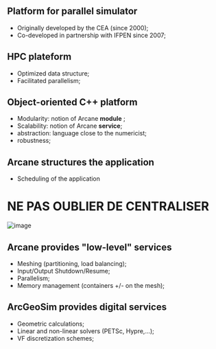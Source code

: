 
## Platform for parallel simulator

- Originally developed by the CEA (since 2000);
- Co-developed in partnership with IFPEN since 2007;

## HPC plateform

- Optimized data structure; 
- Facilitated parallelism;

## Object-oriented C++ platform

- Modularity: notion of Arcane **module** ; 
- Scalability: notion of Arcane **service**;
- abstraction: language close to the numericist;
- robustness;

## Arcane structures the application

- Scheduling of the application

# NE PAS OUBLIER DE CENTRALISER

![image](https://user-images.githubusercontent.com/108274354/176191561-3e65f7a2-5a76-4a00-a47d-de3909b3d763.png)

## Arcane provides "low-level" services

- Meshing (partitioning, load balancing);
- Input/Output Shutdown/Resume;
- Parallelism;
- Memory management (containers +/- on the mesh);

## ArcGeoSim provides digital services

- Geometric calculations;
- Linear and non-linear solvers (PETSc, Hypre,...);
- VF discretization schemes;
